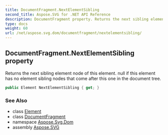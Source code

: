 ```yaml
---
title: DocumentFragment.NextElementSibling
second_title: Aspose.SVG for .NET API Reference
description: DocumentFragment property. Returns the next sibling element node of this element. null if this element has no element sibling nodes that come after this one in the document tree
type: docs
weight: 60
url: /net/aspose.svg.dom/documentfragment/nextelementsibling/
---
```

## DocumentFragment.NextElementSibling property

Returns the next sibling element node of this element. null if this element has no element sibling nodes that come after this one in the document tree.

```csharp
public Element NextElementSibling { get; }
```

### See Also

* class [Element](../../element/)
* class [DocumentFragment](../)
* namespace [Aspose.Svg.Dom](../../documentfragment/)
* assembly [Aspose.SVG](../../../)
